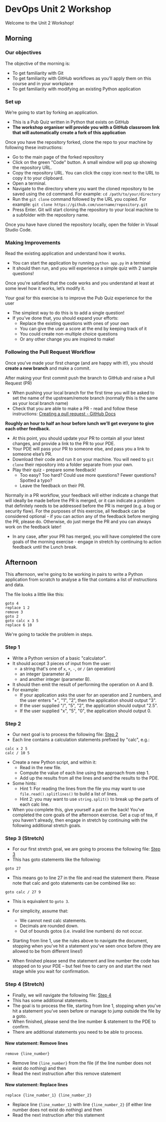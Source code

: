 # DevOps Unit 2 Workshop

Welcome to the Unit 2 Workshop! 

## Morning
### Our objectives
The objective of the morning is:

- To get familiarity with Git
- To get familiarity with GitHub workflows as you’ll apply them on this course and in your workplace
- To get familiarity with modifying an existing Python application 

### Set up
We’re going to start by forking an application. 
- This is a Pub Quiz written in Python that exists on GitHub
- **The workshop organiser will provide you with a GitHub classroom link that will automatically create a fork of this application**

Once you have the repository forked, clone the repo to your machine by following these instructions:
- Go to the main page of the forked repository
- Click on the green "Code" button. A small window will pop up showing the repository URL.
- Copy the repository URL. You can click the copy icon next to the URL to copy it to your clipboard.
- Open a terminal.
- Navigate to the directory where you want the cloned repository to be saved using the cd command. For example: `cd /path/to/your/directory`
- Run the `git clone` command followed by the URL you copied. For example: `git clone https://github.com/username/repository.git`
- Press Enter. Git will start cloning the repository to your local machine to a subfolder with the repository name.

Once you have have cloned the repository locally, open the folder in Visual Studio Code.

### Making Improvements
Read the existing application and understand how it works.
- You can start the application by running `python app.py` in a terminal
- It should then run, and you will experience a simple quiz with 2 sample questions!

Once you're satisfied that the code works and you understand at least at some level how it works, let’s modify it.

Your goal for this exercise is to improve the Pub Quiz experience for the user
- The simplest way to do this is to add a single question!
- If you’ve done that, you should expand your efforts:
    - Replace the existing questions with ones of your own
    - You can give the user a score at the end by keeping track of it
    - You could create non-multiple choice questions 
    - Or any other change you are inspired to make!

### Following the Pull Request Workflow
Once you've made your first change (and are happy with it!), you should **create a new branch** and make a commit.

After making your first commit push the branch to GitHub and raise a Pull Request (PR)
- When pushing your local branch for the first time you will be asked to set the name of the upstream/remote branch (normally this is the same as your local branch name)
- Check that you are able to make a PR - read and follow these instructions: [Creating a pull request - GitHub Docs](https://docs.github.com/en/pull-requests/collaborating-with-pull-requests/proposing-changes-to-your-work-with-pull-requests/creating-a-pull-request)

**Roughly an hour to half an hour before lunch we’ll get everyone to give each other feedback.**
- At this point, you should update your PR to contain all your latest changes, and provide a link to the PR to your PDE. 
- Your PDE will pass your PR to someone else, and pass you a link to someone else’s PR.
- Download their code and run it on your machine. You will need to `git clone` their repository into a folder separate from your own.
- Play their quiz - prepare some feedback! 
    - Too easy? Too hard? Could use more questions? Fewer questions? Spotted a typo? 
    - Leave the feedback on their PR.

Normally in a PR workflow, your feedback will either indicate a change that will ideally be made before the PR is merged, or it can indicate a problem that definitely needs to be addressed before the PR is merged (e.g. a bug or security flaw). For the purposes of this exercise, all feedback can be considered optional - if you can action any of the feedback before merging the PR, please do. Otherwise, do just merge the PR and you can always work on the feedback later!
- In any case, after your PR has merged, you will have completed the core goals of the morning exercise - engage in stretch by continuing to action feedback until the Lunch break.

## Afternoon
This afternoon, we're going to be working in pairs to write a Python application from scratch to analyse a file that contains a list of instructions and data.

The file looks a little like this: 

```
goto 4
replace 1 2
remove 3
goto 2
goto calc x 3 5
replace 6 10
```
We're going to tackle the problem in steps.

### Step 1
- Write a Python version of a basic "calculator". ​
- It should accept 3 pieces of input from the user: 
    - a string that's one of `x`, `+`, `-`, or `/` (an operation)
    - an integer (parameter A)
    - and another integer (parameter B). ​
- It should then emit the result of performing the operation on A and B. ​
- For example:
    - If your application asks the user for an operation and 2 numbers, and the user enters "+", "1", "2", then the application should output "3". ​
    - If the user supplied "/", "5", "2", the application should output "2.5". ​
    - If the user supplied "x", "5", "0", the application should output 0.​

### Step 2
- Our next goal is to process the following file: [Step 2](https://gist.githubusercontent.com/Jonesey13/47029d880ab17a2df41df7a677fb4e89/raw/78e0e3516d46dbe10cfae147bc2e270b7e8cc2c0/step_2.txt)
- Each line contains a calculation statements prefixed by "calc", e.g.:

```
calc x 2 5​
calc / 10 5​
```

- Create a new Python script, and within it:​
    - Read in the new file.
    - Compute the value of each line using the approach from step 1​.
    - Add up the results from all the lines and send the results to the PDE.
- Some hints:
    - Hint 1: For reading the lines from the file you may want to use `file.read().splitlines()​` to build a list of lines.​
    - Hint 2: you may want to use `string.split()` to break up the parts of each calc line.
- When you complete this, give yourself a pat on the back! You've completed the core goals of the afternoon exercise. Get a cup of tea, if you haven't already, then engage in stretch by continuing with the following additional stretch goals.
​
### Step 3 (Stretch)
- For our first stretch goal, we are going to process the following file: [Step 3](https://gist.githubusercontent.com/Jonesey13/daee3b723eedbf955546adc7af12e3e7/raw/01e5329ae5d2445f63e67ed325856980418551cd/step_3.txt)
- This has goto statements like the following​:

```
goto 27
```

- This means go to line 27 in the file and read the statement there. Please note that calc and goto statements can be combined like so:​

```
goto calc / 27 9
```

- This is equivalent to `goto 3`​.
- For simplicity, assume that:
    - We cannot nest calc statements.
    - Decimals are rounded down.
    - Out of bounds gotos (i.e. invalid line numbers) do not occur.​
    
- Starting from line 1, use the rules above to navigate the document, stopping when you've hit a statement you’ve seen once before (they are allowed to be from different lines!)
- When finished please send the statement and line number the code has stopped on to your PDE – but feel free to carry on and start the next stage while you wait for confirmation.​

### Step 4 (Stretch)
- Finally, we will navigate the following file: [Step 4](https://gist.githubusercontent.com/Jonesey13/d722ce5dfb70770cdd83800e0f180e98/raw/ac0452c456e2bb7806a54c8c6433b96649fc9b25/step_4.txt)
- This has some additional statements.​
- The goal is to process the file, starting from line 1, stopping when you’ve hit a statement you’ve seen before or manage to jump outside the file by a goto.​
- When finished, please send the line number & statement to the PDE to confirm.​
- There are additional statements you need to be able to process.

#### New statement: Remove lines
```
remove {line_number}
```
- Remove line `{line_number}` from the file (if the line number does not exist do nothing) and then​
- Read the next instruction after this remove statement

#### New statement: Replace lines
```
replace {line_number_1} {line_number_2}
```
- Replace line `{line_number_1}` with line `{line_number_2}` (if either line number does not exist do nothing) and then​
- Read the next instruction after this statement
​
